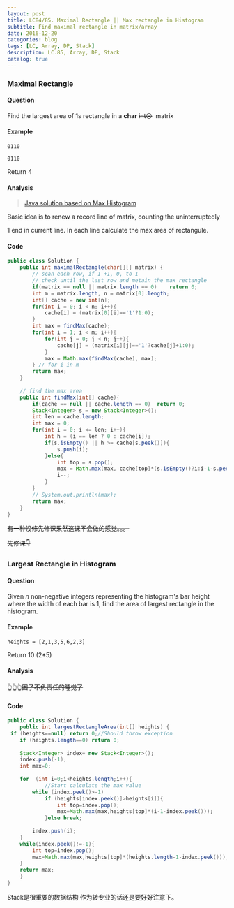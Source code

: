 ```yaml
---
layout: post
title: LC84/85. Maximal Rectangle || Max rectangle in Histogram
subtitle: Find maximal rectangle in matrix/array
date: 2016-12-20
categories: blog
tags: [LC, Array, DP, Stack]
description: LC.85, Array, DP, Stack
catalog: true
---
```


###  Maximal Rectangle

#### Question

Find the largest area of 1s rectangle in a **char** ~~int😢~~  matrix

#### Example

```
0110

0110 
```

Return 4

#### Analysis 

> [Java solution based on Max Histogram](https://discuss.leetcode.com/topic/21772/my-java-solution-based-on-maximum-rectangle-in-histogram-with-explanation)

Basic idea is to renew a record line of matrix, counting the uninterruptedly

1 end in current line. In each line calculate the max area of rectangule.

#### Code

```java
public class Solution {
    public int maximalRectangle(char[][] matrix) {
        // scan each row, if 1 +1, 0, to 1
        // check until the last row and metain the max rectangle
        if(matrix == null || matrix.length == 0)    return 0;
        int m = matrix.length, n = matrix[0].length;
        int[] cache = new int[n];
        for(int i = 0; i < n; i++){
            cache[i] = (matrix[0][i]=='1'?1:0);
        }
        int max = findMax(cache);
        for(int i = 1; i < m; i++){
            for(int j = 0; j < n; j++){
                cache[j] = (matrix[i][j]=='1'?cache[j]+1:0);
            } 
            max = Math.max(findMax(cache), max);
        } // for i in m
        return max;
    }
    
    // find the max area
    public int findMax(int[] cache){
        if(cache == null || cache.length == 0)  return 0;
        Stack<Integer> s = new Stack<Integer>();
        int len = cache.length;
        int max = 0;
        for(int i = 0; i <= len; i++){
            int h = (i == len ? 0 : cache[i]);
            if(s.isEmpty() || h >= cache[s.peek()]){
                s.push(i);
            }else{
                int top = s.pop();
                max = Math.max(max, cache[top]*(s.isEmpty()?i:i-1-s.peek()));
                i--;
            }
        }
        // System.out.println(max);
        return max;
    }
}
```

~~有一种没修先修课果然这课不会做的感觉。。。~~

~~先修课👇~~

### Largest Rectangle in Histogram

#### Question

Given *n* non-negative integers representing the histogram's bar height where the width of each bar is 1, find the area of largest rectangle in the histogram.

#### Example

```
heights = [2,1,3,5,6,2,3]
```

Return 10 (2*5)

#### Analysis

👆👆👆~~困了不负责任的睡觉了~~

#### Code

```java
public class Solution {
    public int largestRectangleArea(int[] heights) {
 if (heights==null) return 0;//Should throw exception
    if (heights.length==0) return 0;
    
    Stack<Integer> index= new Stack<Integer>();
    index.push(-1);
    int max=0;
    
    for  (int i=0;i<heights.length;i++){
            //Start calculate the max value
        while (index.peek()>-1)
            if (heights[index.peek()]>heights[i]){
                int top=index.pop();                    
                max=Math.max(max,heights[top]*(i-1-index.peek()));  
            }else break;
            
        index.push(i);
    }
    while(index.peek()!=-1){
    	int top=index.pop();
        max=Math.max(max,heights[top]*(heights.length-1-index.peek()));
    }        
    return max;
    }
}
```

Stack是很重要的数据结构 作为转专业的话还是要好好注意下。

